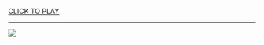 
<a href="https://premium76.site?title=unblocked_games_freezanova&ref=13M">CLICK TO PLAY</a></h3>
<hr>

<a href="https://premium76.site?title=unblocked_games_freezanova&ref=13M"><img src="https://clearcache.store/games.png"></a>


